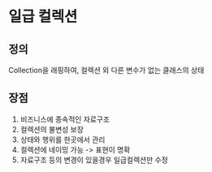 # 일급 컬렉션

## 정의

Collection을 래핑하여, 컬렉션 외 다른 변수가 없는 클래스의 상태

## 장점
1. 비즈니스에 종속적인 자료구조
2. 컬렉션의 불변성 보장
3. 상태와 행위를 한곳에서 관리
4. 컬렉션에 네이밍 가능 -> 표현이 명확
5. 자료구조 등의 변경이 있을경우 일급컬렉션만 수정